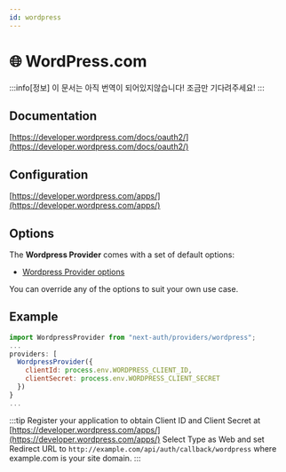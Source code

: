 ```yaml
---
id: wordpress
---
```


# 🌐 WordPress.com

:::info[정보]
이 문서는 아직 번역이 되어있지않습니다! 조금만 기다려주세요!
:::

## Documentation[](https://next-auth.js.org/providers/wordpress#documentation "Direct link to heading")

[https://developer.wordpress.com/docs/oauth2/](https://developer.wordpress.com/docs/oauth2/)

## Configuration[](https://next-auth.js.org/providers/wordpress#configuration "Direct link to heading")

[https://developer.wordpress.com/apps/](https://developer.wordpress.com/apps/)

## Options[](https://next-auth.js.org/providers/wordpress#options "Direct link to heading")

The **Wordpress Provider** comes with a set of default options:

-   [Wordpress Provider options](https://github.com/nextauthjs/next-auth/blob/v4/packages/next-auth/src/providers/wordpress.js)

You can override any of the options to suit your own use case.

## Example[](https://next-auth.js.org/providers/wordpress#example "Direct link to heading")

```js
import WordpressProvider from "next-auth/providers/wordpress";
...
providers: [
  WordpressProvider({
    clientId: process.env.WORDPRESS_CLIENT_ID,
    clientSecret: process.env.WORDPRESS_CLIENT_SECRET
  })
}
...
```

:::tip
Register your application to obtain Client ID and Client Secret at [https://developer.wordpress.com/apps/](https://developer.wordpress.com/apps/) Select Type as Web and set Redirect URL to `http://example.com/api/auth/callback/wordpress` where example.com is your site domain.
:::